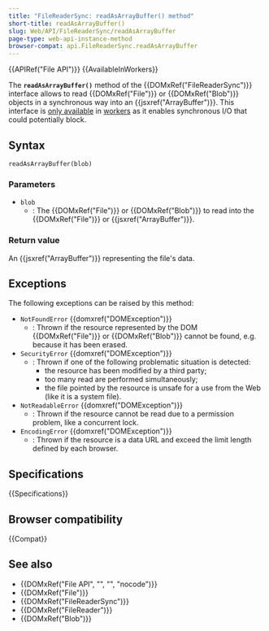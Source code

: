 ```yaml
---
title: "FileReaderSync: readAsArrayBuffer() method"
short-title: readAsArrayBuffer()
slug: Web/API/FileReaderSync/readAsArrayBuffer
page-type: web-api-instance-method
browser-compat: api.FileReaderSync.readAsArrayBuffer
---
```


{{APIRef("File API")}} {{AvailableInWorkers}}

The **`readAsArrayBuffer()`** method of the {{DOMxRef("FileReaderSync")}} interface allows to read {{DOMxRef("File")}} or {{DOMxRef("Blob")}} objects in a synchronous way into an {{jsxref("ArrayBuffer")}}. This interface is [only available](/en-US/docs/Web/API/Web_Workers_API/Functions_and_classes_available_to_workers) in [workers](/en-US/docs/Web/API/Worker) as it enables synchronous I/O that could potentially block.

## Syntax

```js-nolint
readAsArrayBuffer(blob)
```

### Parameters

- `blob`
  - : The {{DOMxRef("File")}} or {{DOMxRef("Blob")}} to read into the {{DOMxRef("File")}} or {{jsxref("ArrayBuffer")}}.

### Return value

An {{jsxref("ArrayBuffer")}} representing the file's data.

## Exceptions

The following exceptions can be raised by this method:

- `NotFoundError` {{domxref("DOMException")}}
  - : Thrown if the resource represented by the DOM {{DOMxRef("File")}} or {{DOMxRef("Blob")}} cannot be found, e.g. because it has been erased.
- `SecurityError` {{domxref("DOMException")}}
  - : Thrown if one of the following problematic situation is detected:
    - the resource has been modified by a third party;
    - too many read are performed simultaneously;
    - the file pointed by the resource is unsafe for a use from the Web (like it is a system file).
- `NotReadableError` {{domxref("DOMException")}}
  - : Thrown if the resource cannot be read due to a permission problem, like a concurrent lock.
- `EncodingError` {{domxref("DOMException")}}
  - : Thrown if the resource is a data URL and exceed the limit length defined by each browser.

## Specifications

{{Specifications}}

## Browser compatibility

{{Compat}}

## See also

- {{DOMxRef("File API", "", "", "nocode")}}
- {{DOMxRef("File")}}
- {{DOMxRef("FileReaderSync")}}
- {{DOMxRef("FileReader")}}
- {{DOMxRef("Blob")}}
